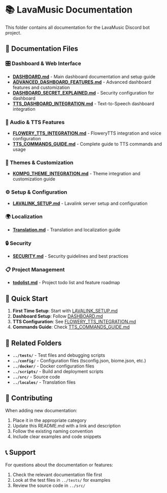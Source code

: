 # 📚 LavaMusic Documentation

This folder contains all documentation for the LavaMusic Discord bot project.

## 📖 Documentation Files

### 🎛️ Dashboard & Web Interface
- **[DASHBOARD.md](./DASHBOARD.md)** - Main dashboard documentation and setup guide
- **[ADVANCED_DASHBOARD_FEATURES.md](./ADVANCED_DASHBOARD_FEATURES.md)** - Advanced dashboard features and customization
- **[DASHBOARD_SECRET_EXPLAINED.md](./DASHBOARD_SECRET_EXPLAINED.md)** - Security configuration for dashboard
- **[TTS_DASHBOARD_INTEGRATION.md](./TTS_DASHBOARD_INTEGRATION.md)** - Text-to-Speech dashboard integration

### 🎵 Audio & TTS Features
- **[FLOWERY_TTS_INTEGRATION.md](./FLOWERY_TTS_INTEGRATION.md)** - FloweryTTS integration and voice configuration
- **[TTS_COMMANDS_GUIDE.md](./TTS_COMMANDS_GUIDE.md)** - Complete guide to TTS commands and usage

### 🎨 Themes & Customization
- **[KOMPG_THEME_INTEGRATION.md](./KOMPG_THEME_INTEGRATION.md)** - Theme integration and customization guide

### ⚙️ Setup & Configuration
- **[LAVALINK_SETUP.md](./LAVALINK_SETUP.md)** - Lavalink server setup and configuration

### 🌍 Localization
- **[Translation.md](./Translation.md)** - Translation and localization guide

### 🔒 Security
- **[SECURITY.md](./SECURITY.md)** - Security guidelines and best practices

### 📋 Project Management
- **[todolist.md](./todolist.md)** - Project todo list and feature roadmap

## 🚀 Quick Start

1. **First Time Setup**: Start with [LAVALINK_SETUP.md](./LAVALINK_SETUP.md)
2. **Dashboard Setup**: Follow [DASHBOARD.md](./DASHBOARD.md)
3. **TTS Configuration**: See [FLOWERY_TTS_INTEGRATION.md](./FLOWERY_TTS_INTEGRATION.md)
4. **Commands Guide**: Check [TTS_COMMANDS_GUIDE.md](./TTS_COMMANDS_GUIDE.md)

## 📁 Related Folders

- **`../tests/`** - Test files and debugging scripts
- **`../config/`** - Configuration files (tsconfig.json, biome.json, etc.)
- **`../docker/`** - Docker configuration files
- **`../scripts/`** - Build and deployment scripts
- **`../src/`** - Source code
- **`../locales/`** - Translation files

## 🤝 Contributing

When adding new documentation:
1. Place it in the appropriate category
2. Update this README.md with a link and description
3. Follow the existing naming convention
4. Include clear examples and code snippets

## 📞 Support

For questions about the documentation or features:
1. Check the relevant documentation file first
2. Look at the test files in `../tests/` for examples
3. Review the source code in `../src/`

